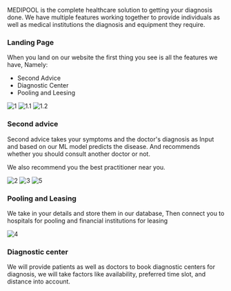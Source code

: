 <!-- * Result of get_top_losers <br /> -->
<!-- ![get_top_losers_result](https://github.com/goyalpramod/dayzero-python-problem-my_submission/blob/main/images/get_top_losers_result.png) -->
MEDIPOOL is the complete healthcare solution to getting your diagnosis done. We have multiple features working together to provide individuals as well as medical institutions
the diagnosis and equipment they require.

### Landing Page
When you land on our website the first thing you see is all the features we have, Namely:
* Second Advice 
* Diagnostic Center
* Pooling and Leesing 

![1](https://github.com/Manipal-Hackathon-2022/Team-CODEV/blob/Final/files/demo/1.jpeg)
![1.1](https://github.com/Manipal-Hackathon-2022/Team-CODEV/blob/Final/files/demo/1.1.jpg)
![1.2](https://github.com/Manipal-Hackathon-2022/Team-CODEV/blob/Final/files/demo/1.2.jpg)

### Second advice
Second advice takes your symptoms and the doctor's diagnosis as Input and based on our ML model predicts the disease. And recommends whether you should consult another doctor or not.

We also recommend you the best practitioner near you.

![2](https://github.com/Manipal-Hackathon-2022/Team-CODEV/blob/Final/files/demo/2.jpeg)
![3](https://github.com/Manipal-Hackathon-2022/Team-CODEV/blob/Final/files/demo/3.jpeg)
![5](https://github.com/Manipal-Hackathon-2022/Team-CODEV/blob/Final/files/demo/5.jpeg)

### Pooling and Leasing
We take in your details and store them in our database, Then connect you to hospitals for pooling and financial institutions for leasing 

![4](https://github.com/Manipal-Hackathon-2022/Team-CODEV/blob/Final/files/demo/4.jpeg)

### Diagnostic center
We will provide patients as well as doctors to book diagnostic centers for diagnosis, we will take factors like availability, preferred time slot, and distance into account.

